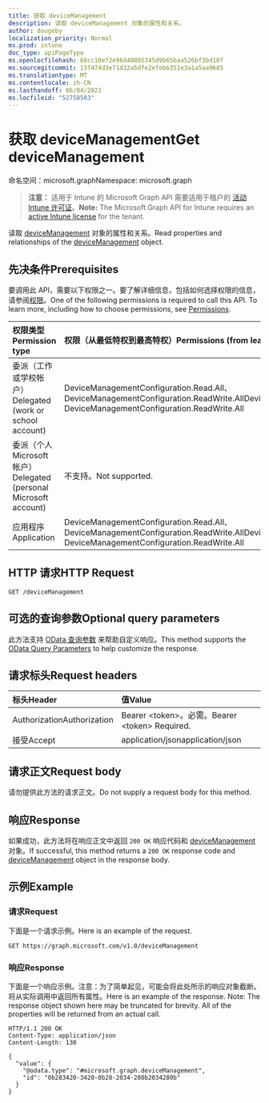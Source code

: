 ```yaml
---
title: 获取 deviceManagement
description: 读取 deviceManagement 对象的属性和关系。
author: dougeby
localization_priority: Normal
ms.prod: intune
doc_type: apiPageType
ms.openlocfilehash: 68cc10e72e96d40805345d9b65baa526bf3bd10f
ms.sourcegitcommit: 13f474d3e71d32a5dfe2efebb351e3a1a5aa9685
ms.translationtype: MT
ms.contentlocale: zh-CN
ms.lasthandoff: 06/04/2021
ms.locfileid: "52758503"
---
```

# <a name="get-devicemanagement"></a><span data-ttu-id="59a09-103">获取 deviceManagement</span><span class="sxs-lookup"><span data-stu-id="59a09-103">Get deviceManagement</span></span>

<span data-ttu-id="59a09-104">命名空间：microsoft.graph</span><span class="sxs-lookup"><span data-stu-id="59a09-104">Namespace: microsoft.graph</span></span>

> <span data-ttu-id="59a09-105">**注意：** 适用于 Intune 的 Microsoft Graph API 需要适用于租户的 [活动 Intune 许可证](https://go.microsoft.com/fwlink/?linkid=839381)。</span><span class="sxs-lookup"><span data-stu-id="59a09-105">**Note:** The Microsoft Graph API for Intune requires an [active Intune license](https://go.microsoft.com/fwlink/?linkid=839381) for the tenant.</span></span>

<span data-ttu-id="59a09-106">读取 [deviceManagement](../resources/intune-androidforwork-devicemanagement.md) 对象的属性和关系。</span><span class="sxs-lookup"><span data-stu-id="59a09-106">Read properties and relationships of the [deviceManagement](../resources/intune-androidforwork-devicemanagement.md) object.</span></span>

## <a name="prerequisites"></a><span data-ttu-id="59a09-107">先决条件</span><span class="sxs-lookup"><span data-stu-id="59a09-107">Prerequisites</span></span>
<span data-ttu-id="59a09-p101">要调用此 API，需要以下权限之一。要了解详细信息，包括如何选择权限的信息，请参阅[权限](/graph/permissions-reference)。</span><span class="sxs-lookup"><span data-stu-id="59a09-p101">One of the following permissions is required to call this API. To learn more, including how to choose permissions, see [Permissions](/graph/permissions-reference).</span></span>

|<span data-ttu-id="59a09-110">权限类型</span><span class="sxs-lookup"><span data-stu-id="59a09-110">Permission type</span></span>|<span data-ttu-id="59a09-111">权限（从最低特权到最高特权）</span><span class="sxs-lookup"><span data-stu-id="59a09-111">Permissions (from least to most privileged)</span></span>|
|:---|:---|
|<span data-ttu-id="59a09-112">委派（工作或学校帐户）</span><span class="sxs-lookup"><span data-stu-id="59a09-112">Delegated (work or school account)</span></span>|<span data-ttu-id="59a09-113">DeviceManagementConfiguration.Read.All、DeviceManagementConfiguration.ReadWrite.All</span><span class="sxs-lookup"><span data-stu-id="59a09-113">DeviceManagementConfiguration.Read.All, DeviceManagementConfiguration.ReadWrite.All</span></span>|
|<span data-ttu-id="59a09-114">委派（个人 Microsoft 帐户）</span><span class="sxs-lookup"><span data-stu-id="59a09-114">Delegated (personal Microsoft account)</span></span>|<span data-ttu-id="59a09-115">不支持。</span><span class="sxs-lookup"><span data-stu-id="59a09-115">Not supported.</span></span>|
|<span data-ttu-id="59a09-116">应用程序</span><span class="sxs-lookup"><span data-stu-id="59a09-116">Application</span></span>|<span data-ttu-id="59a09-117">DeviceManagementConfiguration.Read.All、DeviceManagementConfiguration.ReadWrite.All</span><span class="sxs-lookup"><span data-stu-id="59a09-117">DeviceManagementConfiguration.Read.All, DeviceManagementConfiguration.ReadWrite.All</span></span>|

## <a name="http-request"></a><span data-ttu-id="59a09-118">HTTP 请求</span><span class="sxs-lookup"><span data-stu-id="59a09-118">HTTP Request</span></span>
<!-- {
  "blockType": "ignored"
}
-->
``` http
GET /deviceManagement
```

## <a name="optional-query-parameters"></a><span data-ttu-id="59a09-119">可选的查询参数</span><span class="sxs-lookup"><span data-stu-id="59a09-119">Optional query parameters</span></span>
<span data-ttu-id="59a09-120">此方法支持 [OData 查询参数](/graph/query-parameters) 来帮助自定义响应。</span><span class="sxs-lookup"><span data-stu-id="59a09-120">This method supports the [OData Query Parameters](/graph/query-parameters) to help customize the response.</span></span>

## <a name="request-headers"></a><span data-ttu-id="59a09-121">请求标头</span><span class="sxs-lookup"><span data-stu-id="59a09-121">Request headers</span></span>
|<span data-ttu-id="59a09-122">标头</span><span class="sxs-lookup"><span data-stu-id="59a09-122">Header</span></span>|<span data-ttu-id="59a09-123">值</span><span class="sxs-lookup"><span data-stu-id="59a09-123">Value</span></span>|
|:---|:---|
|<span data-ttu-id="59a09-124">Authorization</span><span class="sxs-lookup"><span data-stu-id="59a09-124">Authorization</span></span>|<span data-ttu-id="59a09-125">Bearer &lt;token&gt;。必需。</span><span class="sxs-lookup"><span data-stu-id="59a09-125">Bearer &lt;token&gt; Required.</span></span>|
|<span data-ttu-id="59a09-126">接受</span><span class="sxs-lookup"><span data-stu-id="59a09-126">Accept</span></span>|<span data-ttu-id="59a09-127">application/json</span><span class="sxs-lookup"><span data-stu-id="59a09-127">application/json</span></span>|

## <a name="request-body"></a><span data-ttu-id="59a09-128">请求正文</span><span class="sxs-lookup"><span data-stu-id="59a09-128">Request body</span></span>
<span data-ttu-id="59a09-129">请勿提供此方法的请求正文。</span><span class="sxs-lookup"><span data-stu-id="59a09-129">Do not supply a request body for this method.</span></span>

## <a name="response"></a><span data-ttu-id="59a09-130">响应</span><span class="sxs-lookup"><span data-stu-id="59a09-130">Response</span></span>
<span data-ttu-id="59a09-131">如果成功，此方法将在响应正文中返回 `200 OK` 响应代码和 [deviceManagement](../resources/intune-androidforwork-devicemanagement.md) 对象。</span><span class="sxs-lookup"><span data-stu-id="59a09-131">If successful, this method returns a `200 OK` response code and [deviceManagement](../resources/intune-androidforwork-devicemanagement.md) object in the response body.</span></span>

## <a name="example"></a><span data-ttu-id="59a09-132">示例</span><span class="sxs-lookup"><span data-stu-id="59a09-132">Example</span></span>

### <a name="request"></a><span data-ttu-id="59a09-133">请求</span><span class="sxs-lookup"><span data-stu-id="59a09-133">Request</span></span>
<span data-ttu-id="59a09-134">下面是一个请求示例。</span><span class="sxs-lookup"><span data-stu-id="59a09-134">Here is an example of the request.</span></span>
``` http
GET https://graph.microsoft.com/v1.0/deviceManagement
```

### <a name="response"></a><span data-ttu-id="59a09-135">响应</span><span class="sxs-lookup"><span data-stu-id="59a09-135">Response</span></span>
<span data-ttu-id="59a09-p102">下面是一个响应示例。注意：为了简单起见，可能会将此处所示的响应对象截断。将从实际调用中返回所有属性。</span><span class="sxs-lookup"><span data-stu-id="59a09-p102">Here is an example of the response. Note: The response object shown here may be truncated for brevity. All of the properties will be returned from an actual call.</span></span>
``` http
HTTP/1.1 200 OK
Content-Type: application/json
Content-Length: 130

{
  "value": {
    "@odata.type": "#microsoft.graph.deviceManagement",
    "id": "0b283420-3420-0b28-2034-280b2034280b"
  }
}
```




